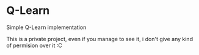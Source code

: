 # Q-Learn
Simple Q-Learn implementation

This is a private project, even if you manage to see it, i don't give any kind of permision over it :C
